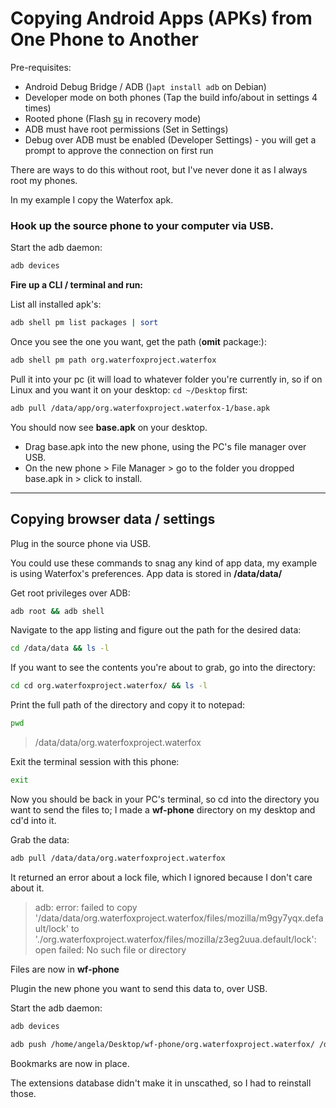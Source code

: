 # Copying Android Apps (APKs) from One Phone to Another
Pre-requisites:
- Android Debug Bridge / ADB ()`apt install adb` on Debian)
- Developer mode on both phones (Tap the build info/about in settings 4 times)
- Rooted phone (Flash [su](https://download.lineageos.org/extras) in recovery mode)
- ADB must have root permissions (Set in Settings)
- Debug over ADB must be enabled (Developer Settings) - you will get a prompt to approve the connection on first run

There are ways to do this without root, but I've never done it as I always root my phones.

In my example I copy the Waterfox apk.

### Hook up the source phone to your computer via USB.

Start the adb daemon:
```bash
adb devices
```

**Fire up a CLI / terminal and run:**

List all installed apk's:
```bash
adb shell pm list packages | sort
```

Once you see the one you want, get the path (**omit** package:):
```bash
adb shell pm path org.waterfoxproject.waterfox
```

Pull it into your pc (it will load to whatever folder you're currently in, so if on Linux and you want it on your desktop: `cd ~/Desktop` first:
```bash
adb pull /data/app/org.waterfoxproject.waterfox-1/base.apk
```

You should now see **base.apk** on your desktop.

- Drag base.apk into the new phone, using the PC's file manager over USB.
- On the new phone > File Manager > go to the folder you dropped base.apk in > click to install.

***

## Copying browser data / settings

Plug in the source phone via USB.

You could use these commands to snag any kind of app data, my example is using Waterfox's preferences.  App data is stored in **/data/data/**

Get root privileges over ADB:
```bash
adb root && adb shell
```

Navigate to the app listing and figure out the path for the desired data:
```bash
cd /data/data && ls -l
```

If you want to see the contents you're about to grab, go into the directory:
```bash
cd cd org.waterfoxproject.waterfox/ && ls -l
```

Print the full path of the directory and copy it to notepad:
```bash
pwd
```

> /data/data/org.waterfoxproject.waterfox

Exit the terminal session with this phone:
```bash
exit
```

Now you should be back in your PC's terminal, so cd into the directory you want to send the files to; I made a **wf-phone** directory on my desktop and cd'd into it.

Grab the data:
```bash
adb pull /data/data/org.waterfoxproject.waterfox
```

It returned an error about a lock file, which I ignored because I don't care about it.
> adb: error: failed to copy '/data/data/org.waterfoxproject.waterfox/files/mozilla/m9gy7yqx.default/lock' to './org.waterfoxproject.waterfox/files/mozilla/z3eg2uua.default/lock': open failed: No such file or directory

Files are now in **wf-phone**

Plugin the new phone you want to send this data to, over USB.

Start the adb daemon:
```bash
adb devices
```

```bash
adb push /home/angela/Desktop/wf-phone/org.waterfoxproject.waterfox/ /data/data/
```

Bookmarks are now in place.

The extensions database didn't make it in unscathed, so I had to reinstall those.
